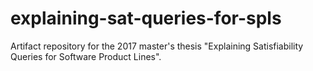 # explaining-sat-queries-for-spls
Artifact repository for the 2017 master's thesis "Explaining Satisfiability Queries for Software Product Lines".
